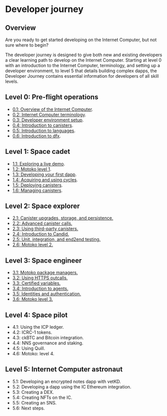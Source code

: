 # Developer journey

## Overview

Are you ready to get started developing on the Internet Computer, but not sure where to begin? 

The developer journey is designed to give both new and existing developers a clear learning path to develop on the Internet Computer. Starting at level 0 with an introduction to the Internet Computer, terminology, and setting up a developer environment, to level 5 that details building complex dapps, the Developer Journey contains essential information for developers of all skill levels. 


## Level 0: Pre-flight operations

- [0.1: Overview of the Internet Computer](level-0/01-ic-overview.md).
- [0.2: Internet Computer terminology](level-0/02-ic-terms.md).
- [0.3: Developer environment setup](level-0/03-dev-env.md).
- [0.4: Introduction to canisters](level-0/04-intro-canisters.md).
- [0.5: Introduction to languages](level-0/05-intro-languages.md).
- [0.6: Introduction to dfx](level-0/06-intro-dfx.md).

## Level 1: Space cadet

- [1.1: Exploring a live demo](level-1/1.1-live-demo.md).
- [1.2: Motoko level 1](level-1/1.2-motoko-lvl1.md).
- [1.3: Developing your first dapp](level-1/1.3-first-dapp.md).
- [1.4: Acquiring and using cycles](level-1/1.4-using-cycles.md).
- [1.5: Deploying canisters](level-1/1.5-deploying-canisters.md).
- [1.6: Managing canisters](level-1/1.6-managing-canisters.md).


## Level 2: Space explorer

- [2.1: Canister upgrades, storage, and persistence.](level-2/2.1-storage-persistence.md)
- [2.2: Advanced canister calls.](level-2/2.2-advanced-canister-calls.md)
- [2.3: Using third-party canisters.](level-2/2.3-third-party-canisters.md)
- [2.4: Introduction to Candid.](level-2/2.4-intro-candid.md)
- [2.5: Unit, integration, and end2end testing.](level-2/2.5-unit-testing.md)
- [2.6: Motoko level 2.](level-2/2.6-motoko-lvl2.md)

## Level 3: Space engineer 

- [3.1: Motoko package managers.](level-3/3.1-package-managers.md)
- [3.2: Using HTTPS outcalls.](level-3/3.2-https-outcalls.md)
- [3.3: Certified variables.](level-3/3.3-certified-variables.md)
- [3.4: Introduction to agents.](level-3/3.4-intro-to-agents.md)
- [3.5: Identities and authentication.](level-3/3.5-identities-and-auth.md)
- [3.6: Motoko level 3.](level-3/3.6-motoko-lvl3.md)

## Level 4: Space pilot

- 4.1: Using the ICP ledger.
- 4.2: ICRC-1 tokens.
- 4.3: ckBTC and Bitcoin integration.
- 4.4: NNS governance and staking.
- 4.5: Using Quill.
- 4.6: Motoko: level 4.

## Level 5: Internet Computer astronaut 

- 5.1: Developing an encrypted notes dapp with vetKD.
- 5.2: Developing a dapp using the IC Ethereum integration.
- 5.3: Creating a DEX.
- 5.4: Creating NFTs on the IC.
- 5.5: Creating an SNS.
- 5.6: Next steps.
